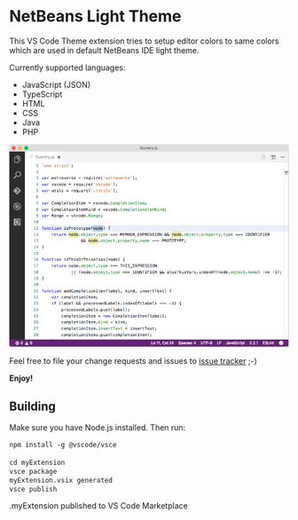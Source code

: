 # NetBeans Light Theme

This VS Code Theme extension tries to setup editor colors to same colors which are used in default NetBeans IDE light theme.

Currently supported languages:
- JavaScript (JSON)
- TypeScript
- HTML
- CSS
- Java
- PHP

![VSCode NetBeans Light Theme](./images/vscode-netbeans-light-theme.png)

Feel free to file your change requests and issues to [issue tracker](https://github.com/obrejla/vscode-netbeans-light-theme/issues) ;-)

**Enjoy!**

## Building

Make sure you have Node.js installed. Then run:

```
npm install -g @vscode/vsce

cd myExtension
vsce package
myExtension.vsix generated
vsce publish
```

<publisher id>.myExtension published to VS Code Marketplace
